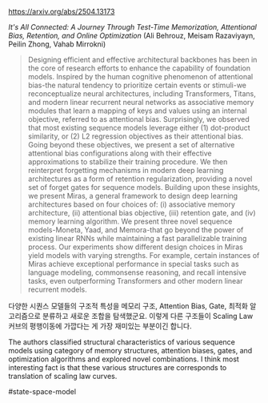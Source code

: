 https://arxiv.org/abs/2504.13173

*It's All Connected: A Journey Through Test-Time Memorization, Attentional Bias, Retention, and Online Optimization* (Ali Behrouz, Meisam Razaviyayn, Peilin Zhong, Vahab Mirrokni)

> Designing efficient and effective architectural backbones has been in the core of research efforts to enhance the capability of foundation models. Inspired by the human cognitive phenomenon of attentional bias-the natural tendency to prioritize certain events or stimuli-we reconceptualize neural architectures, including Transformers, Titans, and modern linear recurrent neural networks as associative memory modules that learn a mapping of keys and values using an internal objective, referred to as attentional bias. Surprisingly, we observed that most existing sequence models leverage either (1) dot-product similarity, or (2) L2 regression objectives as their attentional bias. Going beyond these objectives, we present a set of alternative attentional bias configurations along with their effective approximations to stabilize their training procedure. We then reinterpret forgetting mechanisms in modern deep learning architectures as a form of retention regularization, providing a novel set of forget gates for sequence models. Building upon these insights, we present Miras, a general framework to design deep learning architectures based on four choices of: (i) associative memory architecture, (ii) attentional bias objective, (iii) retention gate, and (iv) memory learning algorithm. We present three novel sequence models-Moneta, Yaad, and Memora-that go beyond the power of existing linear RNNs while maintaining a fast parallelizable training process. Our experiments show different design choices in Miras yield models with varying strengths. For example, certain instances of Miras achieve exceptional performance in special tasks such as language modeling, commonsense reasoning, and recall intensive tasks, even outperforming Transformers and other modern linear recurrent models.

다양한 시퀀스 모델들의 구조적 특성을 메모리 구조, Attention Bias, Gate, 최적화 알고리즘으로 분류하고 새로운 조합을 탐색했군요. 이렇게 다른 구조들이 Scaling Law 커브의 평행이동에 가깝다는 게 가장 재미있는 부분이긴 합니다.

<english>
The authors classified structural characteristics of various sequence models using category of memory structures, attention biases, gates, and optimization algorithms and explored novel combinations. I think most interesting fact is that these various structures are corresponds to translation of scaling law curves.
</english>

#state-space-model 